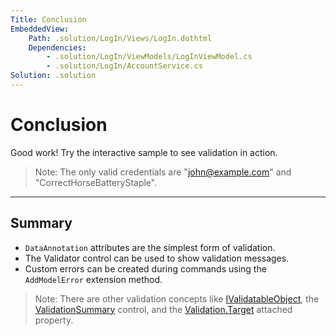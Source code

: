 ```yaml
---
Title: Conclusion
EmbeddedView:
    Path: .solution/LogIn/Views/LogIn.dothtml
    Dependencies:
        - .solution/LogIn/ViewModels/LogInViewModel.cs
        - .solution/LogIn/AccountService.cs
Solution: .solution
---
```


# Conclusion

Good work! Try the interactive sample to see validation in action.

> Note: The only valid credentials are "john@example.com" and "CorrectHorseBatteryStaple".

---

## Summary

- `DataAnnotation` attributes are the simplest form of validation.
- The Validator control can be used to show validation messages.
- Custom errors can be created during commands using the `AddModelError` extension method.

> Note: There are other validation concepts like [IValidatableObject](https://www.dotvvm.com/docs/tutorials/basics-validation/latest), the [ValidationSummary](https://www.dotvvm.com/docs/tutorials/basics-validator-controls/latest) control, and the [Validation.Target](https://www.dotvvm.com/docs/tutorials/basics-validation-target/latest) attached property.